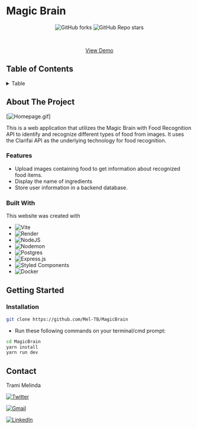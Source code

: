 # Magic Brain

<div align='center'>

![GitHub forks](https://img.shields.io/github/forks/Mel-TB/MagicBrain?label=Fork&style=for-the-badge&color=%2378909C)
![GitHub Repo stars](https://img.shields.io/github/stars/Mel-TB/MagicBrain?label=Stars&style=for-the-badge&color=%2378909C)

</div>

<br/>
<div align='center'>

<a href='https://magicbrain-zhra.onrender.com/' align='center'>View Demo</a>

</div>

## Table of Contents

<details>

<summary>Table</summary>

1. [About The Project](#about-the-project)
   - [Built With](#built-with)
2. [Getting Started](#getting-started)

   - [Prerequisites](#prerequisites)
   - [Installation](#installation)

3. [Usage](#usage)
4. [Roadmap](#roadmap)
5. [Contact](#contact)
   </details>

## About The Project

[![Homepage.gif](https://media.giphy.com/media/v1.Y2lkPTc5MGI3NjExcXRjeGVzdWt3aXpmeWN4ZjJwbGg5NHltZm15cGszYXFsZTJzZWJ4ZCZlcD12MV9pbnRlcm5hbF9naWZfYnlfaWQmY3Q9Zw/UIY8MGR97TEBrdlL3u/giphy.gif)]

This is a web application that utilizes the Magic Brain with Food Recognition API to identify and recognize different types of food from images. It uses the Clarifai API as the underlying technology for food recognition.

### Features

- Upload images containing food to get information about recognized food items.
- Display the name of ingredients
- Store user information in a backend database.

### Built With

This website was created with

- ![Vite](https://img.shields.io/badge/vite-%23646CFF.svg?style=for-the-badge&logo=vite&logoColor=white)
- ![Render](https://img.shields.io/badge/Render-%46E3B7.svg?style=for-the-badge&logo=render&logoColor=white)
- ![NodeJS](https://img.shields.io/badge/node.js-6DA55F?style=for-the-badge&logo=node.js&logoColor=white)
- ![Nodemon](https://img.shields.io/badge/NODEMON-%23323330.svg?style=for-the-badge&logo=nodemon&logoColor=%BBDEAD)
- ![Postgres](https://img.shields.io/badge/postgres-%23316192.svg?style=for-the-badge&logo=postgresql&logoColor=white)
- ![Express.js](https://img.shields.io/badge/express.js-%23404d59.svg?style=for-the-badge&logo=express&logoColor=%2361DAFB)
- ![Styled Components](https://img.shields.io/badge/styled--components-bf4f74?style=for-the-badge&logo=styled-components&logoColor=white)
- ![Docker](https://img.shields.io/badge/docker-%230db7ed.svg?style=for-the-badge&logo=docker&logoColor=white)

## Getting Started

### Installation

```sh
git clone https://github.com/Mel-TB/MagicBrain
```

- Run these following commands on your terminal/cmd prompt:

```sh
cd MagicBrain
yarn install
yarn run dev
```

## Contact

Trami Melinda

<a href='https://twitter.com/mel_trbd'>![Twitter](https://img.shields.io/badge/Twitter-%231DA1F2.svg?style=for-the-badge&logo=Twitter&logoColor=white)</a>

<a href='mailto:tramimelinda@gmail.com'>![Gmail](https://img.shields.io/badge/Gmail-D14836?style=for-the-badge&logo=gmail&logoColor=white)</a>

<a href='https://fr.linkedin.com/in/melindat'>![LinkedIn](https://img.shields.io/badge/linkedin-%230077B5.svg?style=for-the-badge&logo=linkedin&logoColor=white)</a>

